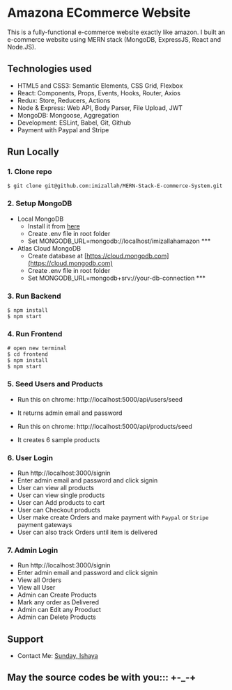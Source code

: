 # Amazona ECommerce Website

This is a fully-functional e-commerce website exactly like amazon. I built an e-commerce website using MERN stack (MongoDB, ExpressJS, React and Node.JS).


## Technologies used

- HTML5 and CSS3: Semantic Elements, CSS Grid, Flexbox
- React: Components, Props, Events, Hooks, Router, Axios
- Redux: Store, Reducers, Actions
- Node & Express: Web API, Body Parser, File Upload, JWT
- MongoDB: Mongoose, Aggregation
- Development: ESLint, Babel, Git, Github
- Payment with Paypal and Stripe

## Run Locally

### 1. Clone repo

```
$ git clone git@github.com:imizallah/MERN-Stack-E-commerce-System.git
```

### 2. Setup MongoDB

- Local MongoDB
  - Install it from [here](https://www.mongodb.com/try/download/community)
  - Create .env file in root folder
  - Set MONGODB_URL=mongodb://localhost/imizallahamazon  ***
- Atlas Cloud MongoDB
  - Create database at [https://cloud.mongodb.com](https://cloud.mongodb.com)
  - Create .env file in root folder
  - Set MONGODB_URL=mongodb+srv://your-db-connection  ***

### 3. Run Backend

```
$ npm install
$ npm start
```

### 4. Run Frontend

```
# open new terminal
$ cd frontend
$ npm install
$ npm start
```

### 5. Seed Users and Products

- Run this on chrome: http://localhost:5000/api/users/seed
- It returns admin email and password

- Run this on chrome: http://localhost:5000/api/products/seed
- It creates 6 sample products


### 6. User Login
- Run http://localhost:3000/signin
- Enter admin email and password and click signin
- User can view all products
- User can view single products
- User can Add products to cart
- User can Checkout products
- User make create Orders and make payment with `Paypal` or `Stripe` payment gateways
- User can also track Orders until item is delivered


### 7. Admin Login

- Run http://localhost:3000/signin
- Enter admin email and password and click signin
- View all Orders
- View all User
- Admin can Create Products
- Mark any order as Delivered
- Admin can Edit any Prooduct
- Admin can Delete Products

## Support

- Contact Me: [Sunday, Ishaya](ishayasunday@gmail.com)

## May the source codes be with you::: +-_-+